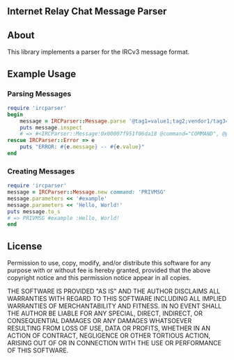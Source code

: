 ## Internet Relay Chat Message Parser

## About

This library implements a parser for the IRCv3 message format.

## Example Usage

### Parsing Messages

```ruby
require 'ircparser'
begin
	message = IRCParser::Message.parse '@tag1=value1;tag2;vendor1/tag3=value2;vendor2/tag4 :irc.example.com COMMAND param1 param2 :param3 param3'
	puts message.inspect
	# => #<IRCParser::Message:0x00007f951f06da18 @command="COMMAND", @parameters=["param1", "param2", "param3 param3"], @prefix=#<IRCParser::Prefix:0x00007f951f06f200 @nick="irc.example.com", @user=nil, @host=nil>, @tags={"tag1"=>"value1", "tag2"=>nil, "vendor1/tag3"=>"value2", "vendor2/tag4"=>nil}>
rescue IRCParser::Error => e
	puts "ERROR: #{e.message} -- #{e.value}"
end
```

### Creating Messages

```ruby
require 'ircparser'
message = IRCParser::Message.new command: 'PRIVMSG'
message.parameters << '#example'
message.parameters << 'Hello, World!'
puts message.to_s
# => PRIVMSG #example :Hello, World!
end
```
## License

Permission to use, copy, modify, and/or distribute this software for any purpose with or without fee
is hereby granted, provided that the above copyright notice and this permission notice appear in all
copies.

THE SOFTWARE IS PROVIDED "AS IS" AND THE AUTHOR DISCLAIMS ALL WARRANTIES WITH REGARD TO THIS
SOFTWARE INCLUDING ALL IMPLIED WARRANTIES OF MERCHANTABILITY AND FITNESS. IN NO EVENT SHALL THE
AUTHOR BE LIABLE FOR ANY SPECIAL, DIRECT, INDIRECT, OR CONSEQUENTIAL DAMAGES OR ANY DAMAGES
WHATSOEVER RESULTING FROM LOSS OF USE, DATA OR PROFITS, WHETHER IN AN ACTION OF CONTRACT,
NEGLIGENCE OR OTHER TORTIOUS ACTION, ARISING OUT OF OR IN CONNECTION WITH THE USE OR PERFORMANCE OF
THIS SOFTWARE.
